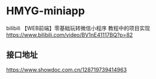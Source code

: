 # HMYG-miniapp
bilibili 【WEB前端】零基础玩转微信小程序 教程中的项目实现
https://www.bilibili.com/video/BV1nE41117BQ?p=82

## 接口地址
https://www.showdoc.com.cn/128719739414963